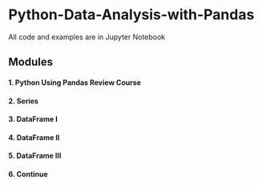 # Python-Data-Analysis-with-Pandas
All code and examples are in Jupyter Notebook

## Modules
#### 1. Python Using Pandas Review Course 
#### 2. Series
#### 3. DataFrame I
#### 4. DataFrame II
#### 5. DataFrame III
#### 6. Continue
